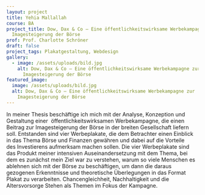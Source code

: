 ```yaml
---
layout: project
title: Yehia Mallallah
course: BA
project_title: Dow, Dax & Co – Eine öffentlichkeitswirksame Werbekampagne zur
  Imagesteigerung der Börse
prof: Prof. Charlotte Schröner
draft: false
project_tags: Plakatgestaltung, Webdesign
gallery:
  - image: /assets/uploads/bild.jpg
    alt: Dow, Dax & Co – Eine öffentlichkeitswirksame Werbekampagne zur
      Imagesteigerung der Börse
featured_image:
  image: /assets/uploads/bild.jpg
  alt: Dow, Dax & Co – Eine öffentlichkeitswirksame Werbekampagne zur
    Imagesteigerung der Börse
---
```

In meiner Thesis beschäftige ich mich mit der Analyse, Konzeption und Gestaltung einer  öffentlichkeitswirksamen Werbekampagne, die einen Beitrag zur Imagesteigerung der Börse in der breiten Gesellschaft liefern soll. Entstanden sind vier Werbeplakate, die dem Betrachter einen Einblick in das Thema Börse und Finanzen gewähren und dabei auf die Vorteile des Investierens aufmerksam machen sollen. Die vier Werbeplakate sind das Produkt meiner intensiven Auseinandersetzung mit dem Thema, bei dem es zunächst mein Ziel war zu verstehen, warum so viele Menschen es ablehnen sich mit der Börse zu beschäftigen, um dann die daraus gezogenen Erkenntnisse und theoretische Überlegungen in das Format Plakat zu verarbeiten. Chancengleichheit, Nachhaltigkeit und die Altersvorsorge Stehen als Themen im Fokus der Kampagne.
